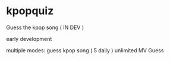 # kpopquiz
Guess the kpop song ( IN DEV ) 


early development

multiple modes: 
guess kpop song ( 5 daily ) 
unlimited
MV Guess
